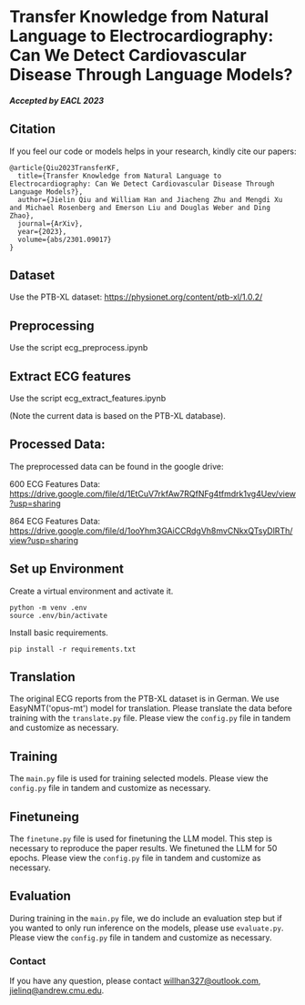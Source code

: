 # Transfer Knowledge from Natural Language to Electrocardiography: Can We Detect Cardiovascular Disease Through Language Models? 

##### Accepted by EACL 2023

## Citation

If you feel our code or models helps in your research, kindly cite our papers:

```
@article{Qiu2023TransferKF,
  title={Transfer Knowledge from Natural Language to Electrocardiography: Can We Detect Cardiovascular Disease Through Language Models?},
  author={Jielin Qiu and William Han and Jiacheng Zhu and Mengdi Xu and Michael Rosenberg and Emerson Liu and Douglas Weber and Ding Zhao},
  journal={ArXiv},
  year={2023},
  volume={abs/2301.09017}
}
```


## Dataset

Use the PTB-XL dataset: https://physionet.org/content/ptb-xl/1.0.2/

## Preprocessing

Use the script ecg_preprocess.ipynb

## Extract ECG features

Use the script ecg_extract_features.ipynb

(Note the current data is based on the PTB-XL database).

## Processed Data: 

The preprocessed data can be found in the google drive: 

600 ECG Features Data: https://drive.google.com/file/d/1EtCuV7rkfAw7RQfNFg4tfmdrk1vg4Uev/view?usp=sharing

864 ECG Features Data: https://drive.google.com/file/d/1ooYhm3GAiCCRdgVh8mvCNkxQTsyDlRTh/view?usp=sharing

## Set up Environment

Create a virtual environment and activate it. 

```
python -m venv .env
source .env/bin/activate
```

Install basic requirements.

```
pip install -r requirements.txt
```

## Translation

The original ECG reports from the PTB-XL dataset is in German. We use EasyNMT('opus-mt') model for translation. 
Please translate the data before training with the `translate.py` file.
Please view the `config.py` file in tandem and customize as necessary. 

## Training 

The `main.py` file is used for training selected models.
Please view the `config.py` file in tandem and customize as necessary. 

## Finetuneing

The `finetune.py` file is used for finetuning the LLM model. This step is necessary to reproduce the paper results. We finetuned the LLM for 50 epochs.
Please view the `config.py` file in tandem and customize as necessary. 

## Evaluation

During training in the `main.py` file, we do include an evaluation step but if you wanted to only run inference on the models,
please use `evaluate.py`. 
Please view the `config.py` file in tandem and customize as necessary. 

### Contact

If you have any question, please contact willhan327@outlook.com, jielinq@andrew.cmu.edu.